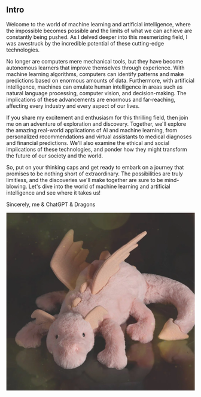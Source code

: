 ## Intro

Welcome to the world of machine learning and artificial intelligence, where the impossible becomes possible and the limits of what we can achieve are constantly being pushed. As I delved deeper into this mesmerizing field, I was awestruck by the incredible potential of these cutting-edge technologies.

No longer are computers mere mechanical tools, but they have become autonomous learners that improve themselves through experience. With machine learning algorithms, computers can identify patterns and make predictions based on enormous amounts of data. Furthermore, with artificial intelligence, machines can emulate human intelligence in areas such as natural language processing, computer vision, and decision-making. The implications of these advancements are enormous and far-reaching, affecting every industry and every aspect of our lives.

If you share my excitement and enthusiasm for this thrilling field, then join me on an adventure of exploration and discovery. Together, we'll explore the amazing real-world applications of AI and machine learning, from personalized recommendations and virtual assistants to medical diagnoses and financial predictions. We'll also examine the ethical and social implications of these technologies, and ponder how they might transform the future of our society and the world.

So, put on your thinking caps and get ready to embark on a journey that promises to be nothing short of extraordinary. The possibilities are truly limitless, and the discoveries we'll make together are sure to be mind-blowing. Let's dive into the world of machine learning and artificial intelligence and see where it takes us!

Sincerely,
me & ChatGPT & Dragons

![Image of dragons](images/Onyx_DRAGON_1.png)
